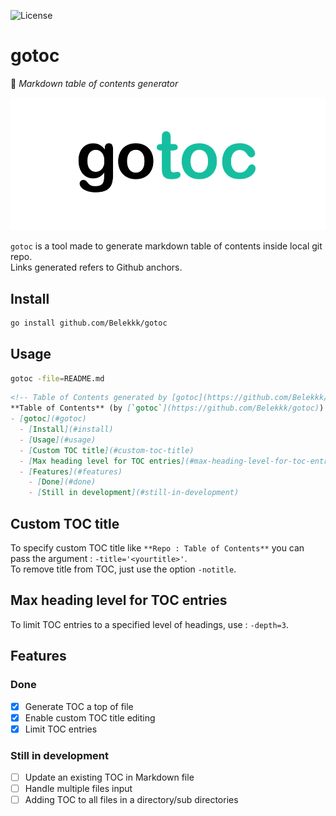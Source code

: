 ![License](http://img.shields.io/:license-mit-blue.svg)

# gotoc
:page_facing_up: _Markdown table of contents generator_

![logo_godoc](img/gotoc.png)

`gotoc` is a tool made to generate markdown table of contents inside local git repo.  
Links generated refers to Github anchors.

## Install

```sh
go install github.com/Belekkk/gotoc
```


## Usage

```sh
gotoc -file=README.md
```

```md
<!-- Table of Contents generated by [gotoc](https://github.com/Belekkk/gotoc) -->
**Table of Contents** (by [`gotoc`](https://github.com/Belekkk/gotoc))
- [gotoc](#gotoc)
  - [Install](#install)
  - [Usage](#usage)
  - [Custom TOC title](#custom-toc-title)
  - [Max heading level for TOC entries](#max-heading-level-for-toc-entries)
  - [Features](#features)
    - [Done](#done)
    - [Still in development](#still-in-development)
```

## Custom TOC title

To specify custom TOC title like `**Repo : Table of Contents**` you can pass the argument : `-title='<yourtitle>'`.  
To remove title from TOC, just use the option `-notitle`.

## Max heading level for TOC entries

To limit TOC entries to a specified level of headings, use : `-depth=3`.

## Features

### Done

- [X] Generate TOC a top of file
- [X] Enable custom TOC title editing
- [X] Limit TOC entries

### Still in development

- [ ] Update an existing TOC in Markdown file
- [ ] Handle multiple files input
- [ ] Adding TOC to all files in a directory/sub directories
